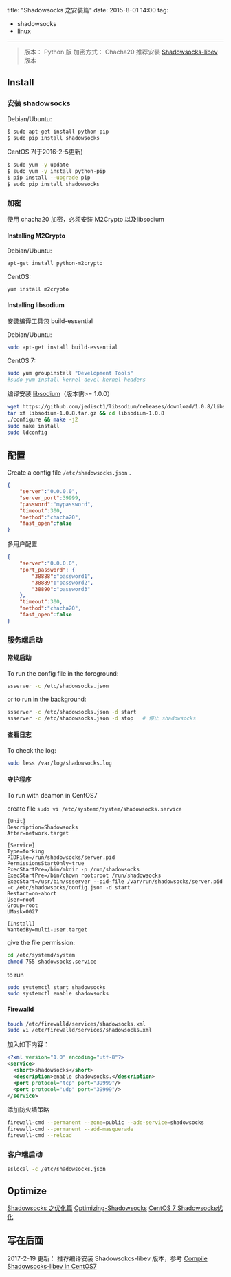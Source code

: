 title: "Shadowsocks 之安装篇"
date: 2015-8-01 14:00
tag: 
- shadowsocks
- linux
---

> 版本： Python 版
> 加密方式： Chacha20
> 推荐安装 [Shadowsocks-libev](http://www.leyar.me/Compile-shadowsocks-libev-in-CentOS7/) 版本

## Install
### 安装 shadowsocks
Debian/Ubuntu:
```bash
$ sudo apt-get install python-pip
$ sudo pip install shadowsocks
```
CentOS 7(于2016-2-5更新)
```bash
$ sudo yum -y update
$ sudo yum -y install python-pip
$ pip install --upgrade pip
$ sudo pip install shadowsocks
```
<!--more-->
### 加密
使用 chacha20 加密，必须安装 M2Crypto 以及libsodium
#### Installing M2Crypto
Debian/Ubuntu:
```bash
apt-get install python-m2crypto
```
CentOS:
```bash
yum install m2crypto
```
#### Installing libsodium
安装编译工具包 build-essential

Debian/Ubuntu:
```bash
sudo apt-get install build-essential
```
CentOS 7:
```bash
sudo yum groupinstall "Development Tools"
#sudo yum install kernel-devel kernel-headers
```
编译安装 [libsodium](https://github.com/jedisct1/libsodium)（版本需>= 1.0.0）
```bash
wget https://github.com/jedisct1/libsodium/releases/download/1.0.8/libsodium-1.0.8.tar.gz
tar xf libsodium-1.0.8.tar.gz && cd libsodium-1.0.8
./configure && make -j2
sudo make install
sudo ldconfig
```
## 配置
Create a config file `/etc/shadowsocks.json` .
```json
{
	"server":"0.0.0.0",
	"server_port":39999,
	"password":"mypassword",
	"timeout":300,
	"method":"chacha20",
	"fast_open":false
}
```
多用户配置
```json
{
	"server":"0.0.0.0",
	"port_password": {
		"38888":"password1",
		"38889":"password2",
		"38890":"password3"
	},
	"timeout":300,
	"method":"chacha20",
	"fast_open":false
}
```
### 服务端启动
#### 常规启动
To run the config file in the foreground:
```bash
ssserver -c /etc/shadowsocks.json
```
or to run in the background:
```bash
ssserver -c /etc/shadowsocks.json -d start
ssserver -c /etc/shadowsocks.json -d stop	# 停止 shadowsocks
```
#### 查看日志
To check the log:
```bash
sudo less /var/log/shadowsocks.log
```
#### 守护程序
To run with deamon in CentOS7

create file `sudo vi /etc/systemd/system/shadowsocks.service`
```
[Unit]
Description=Shadowsocks
After=network.target

[Service]
Type=forking
PIDFile=/run/shadowsocks/server.pid
PermissionsStartOnly=true
ExecStartPre=/bin/mkdir -p /run/shadowsocks
ExecStartPre=/bin/chown root:root /run/shadowsocks
ExecStart=/usr/bin/ssserver --pid-file /var/run/shadowsocks/server.pid -c /etc/shadowsocks/config.json -d start
Restart=on-abort
User=root
Group=root
UMask=0027

[Install]
WantedBy=multi-user.target
```
give the file permission:
```bash
cd /etc/systemd/system
chmod 755 shadowsocks.service
```
to run
```bash
sudo systemctl start shadowsocks
sudo systemctl enable shadowsocks
```
#### Firewalld
```bash
touch /etc/firewalld/services/shadowsocks.xml
sudo vi /etc/firewalld/services/shadowsocks.xml
```
加入如下内容：
```xml
<?xml version="1.0" encoding="utf-8"?>
<service>
  <short>shadowsocks</short>
  <description>enable shadowsocks.</description>
  <port protocol="tcp" port="39999"/>
  <port protocol="udp" port="39999"/>
</service>
```
添加防火墙策略
```bash
firewall-cmd --permanent --zone=public --add-service=shadowsocks
firewall-cmd --permanent --add-masquerade
firewall-cmd --reload
```
### 客户端启动

```bash
sslocal -c /etc/shadowsocks.json
```
Optimize
-----------

[Shadowsocks 之优化篇](http://www.leyar.me/optimize-the-shadowsocks/)
[Optimizing-Shadowsocks](https://github.com/shadowsocks/shadowsocks/wiki/Optimizing-Shadowsocks)
[CentOS 7 Shadowsocks优化](https://www.ifshow.com/centos-7-shadowsocks-optimization/)

## 写在后面
2017-2-19 更新： 推荐编译安装 Shadowsokcs-libev 版本，参考 [Compile Shadowsocks-libev in CentOS7](http://www.leyar.me/Compile-shadowsocks-libev-in-CentOS7/)

